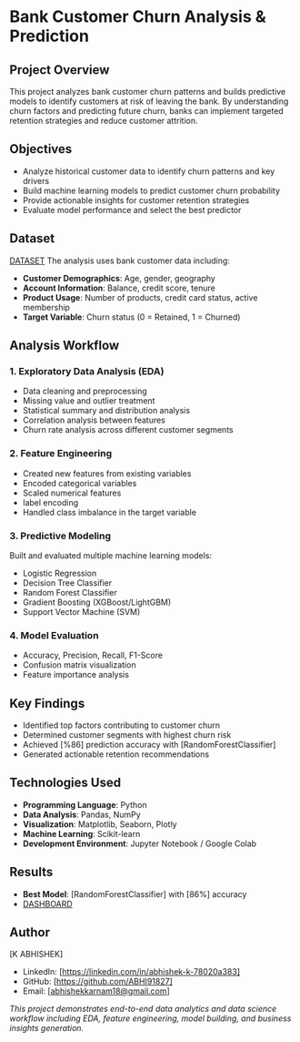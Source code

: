 
# Bank Customer Churn Analysis & Prediction

## Project Overview
This project analyzes bank customer churn patterns and builds predictive models to identify customers at risk of leaving the bank. By understanding churn factors and predicting future churn, banks can implement targeted retention strategies and reduce customer attrition.

## Objectives
- Analyze historical customer data to identify churn patterns and key drivers
- Build machine learning models to predict customer churn probability
- Provide actionable insights for customer retention strategies
- Evaluate model performance and select the best predictor

##  Dataset
<a href="https://github.com/ABHI91827/Bank_Churn_Analysis/blob/main/Churn_Modelling.csv">DATASET</a>
The analysis uses bank customer data including:
- **Customer Demographics**: Age, gender, geography
- **Account Information**: Balance, credit score, tenure
- **Product Usage**: Number of products, credit card status, active membership
- **Target Variable**: Churn status (0 = Retained, 1 = Churned)

##  Analysis Workflow

### 1. Exploratory Data Analysis (EDA)
- Data cleaning and preprocessing
- Missing value and outlier treatment
- Statistical summary and distribution analysis
- Correlation analysis between features
- Churn rate analysis across different customer segments

### 2. Feature Engineering
- Created new features from existing variables
- Encoded categorical variables
- Scaled numerical features
- label encoding
- Handled class imbalance in the target variable

### 3. Predictive Modeling
Built and evaluated multiple machine learning models:
- Logistic Regression
- Decision Tree Classifier
- Random Forest Classifier
- Gradient Boosting (XGBoost/LightGBM)
- Support Vector Machine (SVM)

### 4. Model Evaluation
- Accuracy, Precision, Recall, F1-Score
- Confusion matrix visualization
- Feature importance analysis

## Key Findings
- Identified top factors contributing to customer churn
- Determined customer segments with highest churn risk
- Achieved [%86] prediction accuracy with [RandomForestClassifier]
- Generated actionable retention recommendations

##  Technologies Used
- **Programming Language**: Python
- **Data Analysis**: Pandas, NumPy
- **Visualization**: Matplotlib, Seaborn, Plotly
- **Machine Learning**: Scikit-learn
- **Development Environment**: Jupyter Notebook / Google Colab

##  Results
- **Best Model**: [RandomForestClassifier] with [86%] accuracy
- <a href="https://app.powerbi.com/groups/me/reports/4db5cbf0-12e0-4915-b532-e1a04b389ddd?experience=power-bi">DASHBOARD</a>


##  Author
[K ABHISHEK]
- LinkedIn: [https://linkedin.com/in/abhishek-k-78020a383]
- GitHub: [https://github.com/ABHI91827]
- Email: [abhishekkarnam18@gmail.com]



*This project demonstrates end-to-end data analytics and data science workflow including EDA, feature engineering, model building, and business insights generation.*
